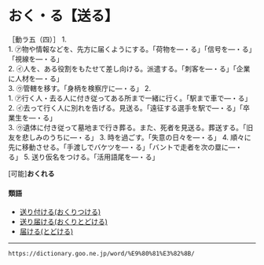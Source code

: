 # おく・る【送る】

［動ラ五（四）］
1.      
    1.  ㋐物や情報などを、先方に届くようにする。「荷物を―・る」「信号を―・る」「視線を―・る」        
    2.  ㋑人を、ある役割をもたせて差し向ける。派遣する。「刺客を―・る」「企業に人材を―・る」        
    3.  ㋒管轄を移す。「身柄を検察庁に―・る」
2.      
    1.  ㋐行く人・去る人に付き従ってある所まで一緒に行く。「駅まで車で―・る」        
    2.  ㋑去って行く人に別れを告げる。見送る。「遠征する選手を駅で―・る」「卒業生を―・る」        
    3.  ㋒遺体に付き従って墓地まで行き葬る。また、死者を見送る。葬送する。「旧友を悲しみのうちに―・る」
3. 時を過ごす。「失意の日々を―・る」
4. 順々に先に移動させる。「手渡しでバケツを―・る」「バントで走者を次の塁に―・る」
5. 送り仮名をつける。「活用語尾を―・る」
    

\[可能\]**おくれる**

#### 類語

-   [送り付ける(おくりつける)](https://dictionary.goo.ne.jp/word/%E9%80%81%E3%82%8A%E4%BB%98%E3%81%91%E3%82%8B/#jn-30544)
-   [送り届ける(おくりとどける)](https://dictionary.goo.ne.jp/word/%E9%80%81%E3%82%8A%E5%B1%8A%E3%81%91%E3%82%8B/#jn-30547)
-   [届ける(とどける)](https://dictionary.goo.ne.jp/word/%E5%B1%8A%E3%81%91%E3%82%8B/#jn-159605)

---
`https://dictionary.goo.ne.jp/word/%E9%80%81%E3%82%8B/`